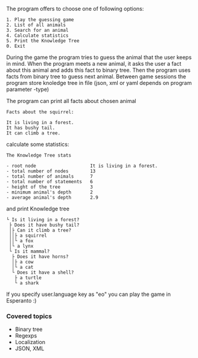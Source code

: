 The program offers to choose one of following options:
```
1. Play the guessing game
2. List of all animals
3. Search for an animal
4. Calculate statistics
5. Print the Knowledge Tree
0. Exit
```

During the game the program tries to guess the animal that the user keeps in mind. 
When the program meets a new animal, it asks the user a fact about this animal and adds this fact to binary tree. 
Then the program uses facts from binary tree to guess next animal.
Between game sessions the program store knoledge tree in file (json, xml or yaml depends on program parameter -type)

The program can print all facts about chosen animal 
```
Facts about the squirrel:

It is living in a forest.
It has bushy tail.
It can climb a tree.
```

calculate some statistics:
```
The Knowledge Tree stats

- root node                    It is living in a forest.
- total number of nodes        13
- total number of animals      7
- total number of statements   6
- height of the tree           3
- minimum animal's depth       2
- average animal's depth       2.9
```
and print Knowledge tree
```
└ Is it living in a forest?
 ├ Does it have bushy tail?
 │├ Can it climb a tree?
 ││├ a squirrel
 ││└ a fox
 │└ a lynx
 └ Is it mammal?
  ├ Does it have horns?
  │├ a cow
  │└ a cat
  └ Does it have a shell?
   ├ a turtle
   └ a shark
```

If you specify user.language key as "eo" you can play the game in Esperanto :)


### Covered topics
* Binary tree
* Regexps
* Localization
* JSON, XML
